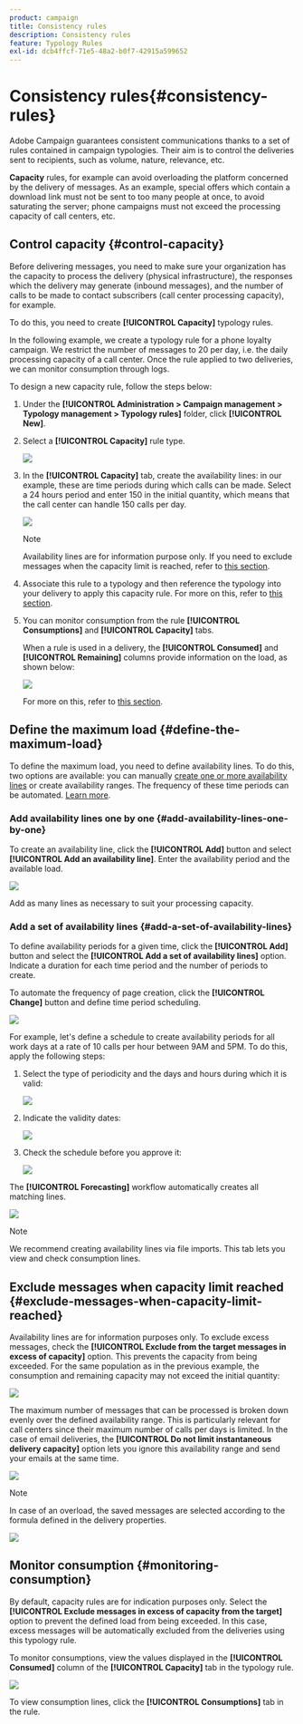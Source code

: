 ```yaml
---
product: campaign
title: Consistency rules
description: Consistency rules
feature: Typology Rules
exl-id: dcb4ffcf-71e5-48a2-b0f7-42915a599652
---
```

# Consistency rules{#consistency-rules}

Adobe Campaign guarantees consistent communications thanks to a set of rules contained in campaign typologies. Their aim is to control the deliveries sent to recipients, such as volume, nature, relevance, etc.

**Capacity** rules, for example can avoid overloading the platform concerned by the delivery of messages. As an example, special offers which contain a download link must not be sent to too many people at once, to avoid saturating the server; phone campaigns must not exceed the processing capacity of call centers, etc. 

## Control capacity {#control-capacity}

Before delivering messages, you need to make sure your organization has the capacity to process the delivery (physical infrastructure), the responses which the delivery may generate (inbound messages), and the number of calls to be made to contact subscribers (call center processing capacity), for example.

To do this, you need to create **[!UICONTROL Capacity]** typology rules.

In the following example, we create a typology rule for a phone loyalty campaign. We restrict the number of messages to 20 per day, i.e. the daily processing capacity of a call center. Once the rule applied to two deliveries, we can monitor consumption through logs.

To design a new capacity rule, follow the steps below:

1. Under the **[!UICONTROL Administration > Campaign management > Typology management > Typology rules]** folder, click **[!UICONTROL New]**.
1. Select a **[!UICONTROL Capacity]** rule type.

   ![](assets/campaign_opt_create_capacity_01.png)

1. In the **[!UICONTROL Capacity]** tab, create the availability lines: in our example, these are time periods during which calls can be made. Select a 24 hours period and enter 150 in the initial quantity, which means that the call center can handle 150 calls per day.

   ![](assets/campaign_opt_create_capacity_02.png)

   >[!NOTE]
   >
   >Availability lines are for information purpose only. If you need to exclude messages when the capacity limit is reached, refer to [this section](#exclude-messages-when-capacity-limit-reached).

1. Associate this rule to a typology and then reference the typology into your delivery to apply this capacity rule. For more on this, refer to [this section](apply-rules.md#apply-a-typology-to-a-delivery).
1. You can monitor consumption from the rule **[!UICONTROL Consumptions]** and **[!UICONTROL Capacity]** tabs.

   When a rule is used in a delivery, the **[!UICONTROL Consumed]** and **[!UICONTROL Remaining]** columns provide information on the load, as shown below:

   ![](assets/campaign_opt_create_capacity_03.png)

   For more on this, refer to [this section](#monitor-consumption).

## Define the maximum load {#define-the-maximum-load}

To define the maximum load, you need to define availability lines. To do this, two options are available: you can manually [create one or more availability lines](#add-availability-lines-one-by-one) or create availability ranges. The frequency of these time periods can be automated. [Learn more](#add-a-set-of-availability-lines).

### Add availability lines one by one {#add-availability-lines-one-by-one}

To create an availability line, click the **[!UICONTROL Add]** button and select **[!UICONTROL Add an availability line]**. Enter the availability period and the available load.

![](assets/campaign_opt_create_capacity_02.png)

Add as many lines as necessary to suit your processing capacity.

### Add a set of availability lines {#add-a-set-of-availability-lines}

To define availability periods for a given time, click the **[!UICONTROL Add]** button and select the **[!UICONTROL Add a set of availability lines]** option. Indicate a duration for each time period and the number of periods to create.

To automate the frequency of page creation, click the **[!UICONTROL Change]** button and define time period scheduling.

![](assets/campaign_opt_create_capacity_07.png)

For example, let's define a schedule to create availability periods for all work days at a rate of 10 calls per hour between 9AM and 5PM. To do this, apply the following steps:

1. Select the type of periodicity and the days and hours during which it is valid:

   ![](assets/campaign_opt_create_capacity_08.png)

1. Indicate the validity dates:

   ![](assets/campaign_opt_create_capacity_09.png)

1. Check the schedule before you approve it:

   ![](assets/campaign_opt_create_capacity_10.png)

The **[!UICONTROL Forecasting]** workflow automatically creates all matching lines.

![](assets/campaign_opt_create_capacity_12.png)

>[!NOTE]
>
>We recommend creating availability lines via file imports. This tab lets you view and check consumption lines.

## Exclude messages when capacity limit reached {#exclude-messages-when-capacity-limit-reached}

Availability lines are for information purposes only. To exclude excess messages, check the **[!UICONTROL Exclude from the target messages in excess of capacity]** option. This prevents the capacity from being exceeded. For the same population as in the previous example, the consumption and remaining capacity may not exceed the initial quantity:

![](assets/campaign_opt_create_capacity_04.png)

The maximum number of messages that can be processed is broken down evenly over the defined availability range. This is particularly relevant for call centers since their maximum number of calls per days is limited. In the case of email deliveries, the **[!UICONTROL Do not limit instantaneous delivery capacity]** option lets you ignore this availability range and send your emails at the same time.

![](assets/campaign_opt_create_capacity_05.png)

>[!NOTE]
>
>In case of an overload, the saved messages are selected according to the formula defined in the delivery properties.

![](assets/campaign_opt_create_capacity_06.png)

## Monitor consumption {#monitoring-consumption}

By default, capacity rules are for indication purposes only. Select the **[!UICONTROL Exclude messages in excess of capacity from the target]** option to prevent the defined load from being exceeded. In this case, excess messages will be automatically excluded from the deliveries using this typology rule.

To monitor consumptions, view the values displayed in the **[!UICONTROL Consumed]** column of the **[!UICONTROL Capacity]** tab in the typology rule.

![](assets/campaign_opt_create_capacity_04.png)

To view consumption lines, click the **[!UICONTROL Consumptions]** tab in the rule.
